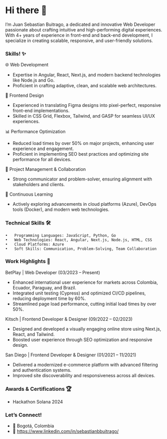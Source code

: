 
# Hi there 👋

I’m Juan Sebastian Buitrago, a dedicated and innovative Web Developer passionate about crafting intuitive and high-performing digital experiences. With 4+ years of experience in front-end and back-end development, I specialize in creating scalable, responsive, and user-friendly solutions.

### Skills! ✨

🌐 Web Development

- Expertise in Angular, React, Next.js, and modern backend technologies like Node.js and Go.
- Proficient in crafting adaptive, clean, and scalable web architectures.

🎨 Frontend Design

- Experienced in translating Figma designs into pixel-perfect, responsive front-end implementations.
- Skilled in CSS Grid, Flexbox, Tailwind, and GASP for seamless UI/UX experiences.

📊 Performance Optimization

- Reduced load times by over 50% on major projects, enhancing user experience and engagement.
- Proficient in implementing SEO best practices and optimizing site performance for all devices.

🚀 Project Management & Collaboration

- Strong communicator and problem-solver, ensuring alignment with stakeholders and clients.

🧠 Continuous Learning

- Actively exploring advancements in cloud platforms (Azure), DevOps tools (Docker), and modern web technologies.


### Technical Skills 🛠️
	•	Programming Languages: JavaScript, Python, Go
	•	Web Technologies: React, Angular, Next.js, Node.js, HTML, CSS
	•	Cloud Platforms: Azure
	•	Soft Skills: Communication, Problem-Solving, Team Collaboration

### Work Highlights 💼

BetPlay | Web Developer (03/2023 – Present)

* Enhanced international user experience for markets across Colombia, Ecuador, Paraguay, and Brazil.
* Integrated unit testing (Cypress) and optimized CI/CD pipelines, reducing deployment time by 60%.
* Streamlined page load performance, cutting initial load times by over 50%.

Kitsch | Frontend Developer & Designer (09/2022 – 02/2023)

* Designed and developed a visually engaging online store using Next.js, React, and Tailwind.
* Boosted user experience through SEO optimization and responsive design.

San Diego | Frontend Developer & Designer (01/2021 – 11/2021)

* Delivered a modernized e-commerce platform with advanced filtering and authentication systems.
* Improved site discoverability and responsiveness across all devices.

### Awards & Certifications 🏆

- Hackathon Solana 2024

### Let’s Connect!

- 📍 Bogotá, Colombia
- 💼 https://www.linkedin.com/in/sebastianbbuitrago/
